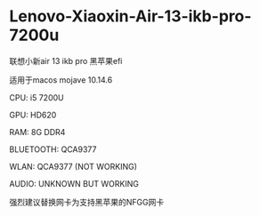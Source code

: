 # Lenovo-Xiaoxin-Air-13-ikb-pro-7200u

联想小新air 13 ikb pro 黑苹果efi

适用于macos mojave 10.14.6

CPU: i5 7200U

GPU: HD620

RAM: 8G DDR4

BLUETOOTH: QCA9377

WLAN: QCA9377 (NOT WORKING)

AUDIO: UNKNOWN BUT WORKING

强烈建议替换网卡为支持黑苹果的NFGG网卡

